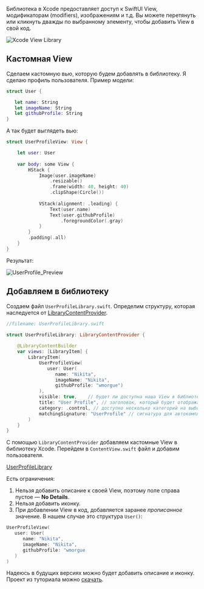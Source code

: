 Библиотека в Xcode предоставляет доступ к SwiftUI View, модификаторам (modifiers), изображениям и т.д. Вы можете перетянуть или кликнуть дважды по выбранному элементу, чтобы добавить View в свой код.

![Xcode View Library](https://cdn.ivanvorobei.by/websites/sparrowcode.io/how-add-view-to-swiftui-library/xcode_library.png)

## Кастомная View

Сделаем кастомную вью, которую будем добавлять в библиотеку. Я сделаю профиль пользователя. Пример модели:

```swift
struct User {

   let name: String
   let imageName: String
   let githubProfile: String
}
```

А так будет выглядеть вью:

```swift
struct UserProfileView: View {

    let user: User
    
    var body: some View {
        HStack {
            Image(user.imageName)
                .resizable()
                .frame(width: 40, height: 40)
                .clipShape(Circle())
            
            VStack(alignment: .leading) {
                Text(user.name)
                Text(user.githubProfile)
                    .foregroundColor(.gray)
            }
        }
        .padding(.all)
    }
}
```

Результат:

![UserProfile_Preview](https://cdn.ivanvorobei.by/websites/sparrowcode.io/how-add-view-to-swiftui-library/user_profile_preview.png)

## Добавляем в библиотеку

Cоздаем файл `UserProfileLibrary.swift`. Определим структуру, которая наследуется от [LibraryContentProvider](https://developer.apple.com/documentation/developertoolssupport/librarycontentprovider?changes=latest_minor).

```swift
//filename: UserProfileLibrary.swift

struct UserProfileLibrary: LibraryContentProvider {
    
    @LibraryContentBuilder
    var views: [LibraryItem] {
        LibraryItem(
            UserProfileView(
               user: User(
                  name: "Nikita", 
                  imageName: "Nikita", 
                  githubProfile: "wmorgue")
            ),
            visible: true,    // будет ли доступна наша View в библиотеке
            title: "User Profile", // заголовок, который будет отображаться
            category: .control, // доступно несколько категорий на выбор
            matchingSignature: "UserProfile" // сигнатура для автокомплита
        )
    }
}
```

C помощью `LibraryContentProvider` добавляем кастомные View в библиотеку Xcode.
Перейдем в `ContentView.swift` файл и добавим пользователя.

[UserProfileLibrary](https://cdn.ivanvorobei.by/websites/sparrowcode.io/how-add-view-to-swiftui-library/user_profile_library.mov)

Есть ограничения:

1. Нельзя добавить описание к своей View, поэтому поле справа пустое — **No Details**.
2. Нельзя добавить иконку.
3. При добавлении View в код, добавляется заранее _прописанное_ значение. В нашем случае это структура `User()`:

```swift
UserProfileView(
   user: User(
      name: "Nikita", 
      imageName: "Nikita", 
      githubProfile: "wmorgue
   )
)
```

Надеюсь в будущих версиях можно будет добавить описание и иконку.
Проект из туториала можно [скачать](https://cdn.ivanvorobei.by/websites/sparrowcode.io/how-add-view-to-swiftui-library/MyApp.zip).

